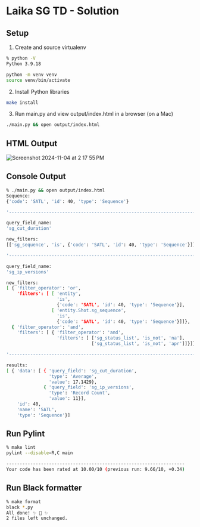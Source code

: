 # Laika SG TD - Solution

## Setup

1. Create and source virtualenv

```bash
% python -V
Python 3.9.18

python -m venv venv
source venv/bin/activate
```

2. Install Python libraries
```bash
make install
```


3. Run main.py and view output/index.html in a browser (on a Mac)
```bash
./main.py && open output/index.html
```

## HTML Output

![Screenshot 2024-11-04 at 2 17 55 PM](https://github.com/user-attachments/assets/2d822827-f735-40e4-bfa3-071ec3a4c5cd)

## Console Output

```bash
% ./main.py && open output/index.html                                                                       [main] laika_sg_td
Sequence:
{'code': 'SATL', 'id': 40, 'type': 'Sequence'}

'----------------------------------------------------------------------'

query_field_name:
'sg_cut_duration'

new_filters:
[['sg_sequence', 'is', {'code': 'SATL', 'id': 40, 'type': 'Sequence'}]]

'----------------------------------------------------------------------'

query_field_name:
'sg_ip_versions'

new_filters:
[ { 'filter_operator': 'or',
    'filters': [ [ 'entity',
                   'is',
                   {'code': 'SATL', 'id': 40, 'type': 'Sequence'}],
                 [ 'entity.Shot.sg_sequence',
                   'is',
                   {'code': 'SATL', 'id': 40, 'type': 'Sequence'}]]},
  { 'filter_operator': 'and',
    'filters': [ { 'filter_operator': 'and',
                   'filters': [ ['sg_status_list', 'is_not', 'na'],
                                ['sg_status_list', 'is_not', 'apr']]}]}]

'----------------------------------------------------------------------'

results:
[ { 'data': [ { 'query_field': 'sg_cut_duration',
                'type': 'Average',
                'value': 17.1429},
              { 'query_field': 'sg_ip_versions',
                'type': 'Record Count',
                'value': 11}],
    'id': 40,
    'name': 'SATL',
    'type': 'Sequence'}]
```

## Run Pylint

```bash
% make lint                                                                                                 [main] laika_sg_td
pylint --disable=R,C main

-------------------------------------------------------------------
Your code has been rated at 10.00/10 (previous run: 9.66/10, +0.34)
```

## Run Black formatter

```bash
% make format
black *.py
All done! ✨ 🍰 ✨
2 files left unchanged.
```

